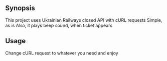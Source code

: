 ## Synopsis

This project uses Ukrainian Railways closed API with cURL requests
Simple, as is
Also, it plays beep sound, when ticket appears

## Usage

Change cURL request to whatever you need and enjoy
